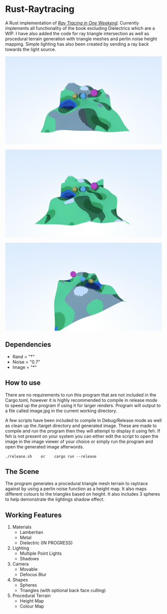 # Rust-Raytracing
A Rust implementation of [_Ray Tracing in One Weekend_](https://raytracing.github.io/books/RayTracingInOneWeekend.html). 
Currently implements all functionality of the book excluding Dielectrics which are a WIP. I have also added the code for 
ray triangle intersection as well as procedural terrain generation with triangle meshes and perlin noise height mapping.
Simple lighting has also been created by sending a ray back towards the light source.


![Example Render1](https://github.com/KianShepherd/Rust-Raytracing/blob/master/example1.jpg?raw=true)

![Example Render2](https://github.com/KianShepherd/Rust-Raytracing/blob/master/example2.jpg?raw=true)

![Example Render3](https://github.com/KianShepherd/Rust-Raytracing/blob/master/example3.jpg?raw=true)

## Dependencies
* Rand  = "*"
* Noise = "0.7"
* Image = "*"

## How to use
There are no requirements to run this program that are not included in 
the Cargo.toml, however it is highly recommended to compile in release 
mode to speed up the program if using it for larger renders. Program
will output to a file called image.jpg in the current working directory. 

A few scripts have been included to compile in Debug/Release mode as well 
as clean up the /target directory and generated image. These are made to
compile and run the program then they will attempt to display it using 
feh. If feh is not present on your system you can either edit the script
to open the image in the image viewer of your choice or simply run the 
program and open the generated image afterwords.

```
./release.sh    or    cargo run --release
```

## The Scene
The program generates a procedural triangle mesh terrain to raytrace against 
by using a perlin noise function as a height map. It also maps different 
colours to the triangles based on height. It also includes 3 spheres to help
demonstrate the lightings shadow effect.

## Working Features
1. Materials 
    * Lambertian
    * Metal
    * Dielectric (IN PROGRESS)
2. Lighting
    * Multiple Point Lights
    * Shadows
3. Camera
    * Movable
    * Defocus Blur
4. Shapes
    * Spheres
    * Triangles (with optional back face culling)
5. Procedural Terrain
    * Height Map
    * Colour Map
